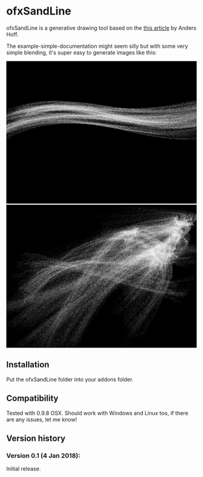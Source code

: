 ofxSandLine
=====================================
ofxSandLine is a generative drawing tool based on the [this article](http://inconvergent.net/grains-of-sand/) by Anders Hoff.

The example-simple-documentation might seem silly but with some very simple blending, it's super easy to generate images like this:

![screenshot0](screenshots/blending0.png)
![screenshot1](screenshots/blending1.png)

Installation
------------
Put the ofxSandLine folder into your addons folder.

Compatibility
------------
Tested with 0.9.8 OSX. Should work with Windows and Linux too, if there are any issues, let me know!

Version history
------------
### Version 0.1 (4 Jan 2018):
Initial release.
